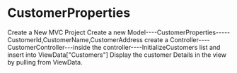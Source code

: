# CustomerProperties
Create a New MVC Project
Create a new Model----CustomerProperties-----CustomerId,CustomerName,CustomerAddress
create a Controller----CustomerController---inside the controller----InitializeCustomers list and insert into ViewData["Customers"]
Display the customer Details in the view by pulling from ViewData.

